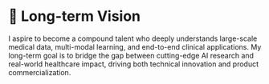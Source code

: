 # 🌱 Long-term Vision

I aspire to become a compound talent who deeply understands large-scale medical data, multi-modal learning, and end-to-end clinical applications. My long-term goal is to bridge the gap between cutting-edge AI research and real-world healthcare impact, driving both technical innovation and product commercialization.